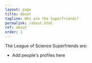 ```yaml
---
layout: page
title: About
tagline: Who are the Superfriends?
permalink: /about.html
ref: about
order: 1
---
```


The League of Science Superfriends are:

- Add people's profiles here
